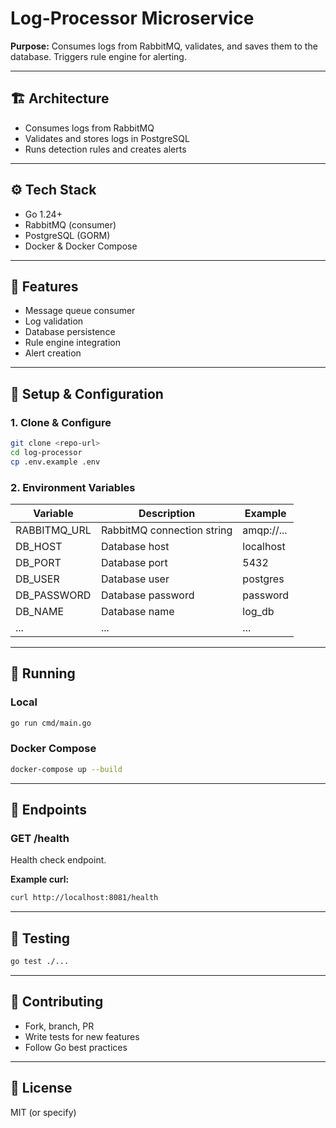 # Log-Processor Microservice

**Purpose:**
Consumes logs from RabbitMQ, validates, and saves them to the database. Triggers rule engine for alerting.

---

## 🏗️ Architecture
- Consumes logs from RabbitMQ
- Validates and stores logs in PostgreSQL
- Runs detection rules and creates alerts

---

## ⚙️ Tech Stack
- Go 1.24+
- RabbitMQ (consumer)
- PostgreSQL (GORM)
- Docker & Docker Compose

---

## 🧱 Features
- Message queue consumer
- Log validation
- Database persistence
- Rule engine integration
- Alert creation

---

## 🚀 Setup & Configuration

### 1. Clone & Configure
```bash
git clone <repo-url>
cd log-processor
cp .env.example .env
```

### 2. Environment Variables
| Variable         | Description                | Example         |
|-----------------|----------------------------|-----------------|
| RABBITMQ_URL    | RabbitMQ connection string | amqp://...      |
| DB_HOST         | Database host              | localhost       |
| DB_PORT         | Database port              | 5432            |
| DB_USER         | Database user              | postgres        |
| DB_PASSWORD     | Database password          | password        |
| DB_NAME         | Database name              | log_db          |
| ...             | ...                        | ...             |

---

## 🐳 Running

### Local
```bash
go run cmd/main.go
```

### Docker Compose
```bash
docker-compose up --build
```

---

## 📡 Endpoints

### GET /health
Health check endpoint.

**Example curl:**
```bash
curl http://localhost:8081/health
```

---

## 🧪 Testing
```bash
go test ./...
```

---

## 🤝 Contributing
- Fork, branch, PR
- Write tests for new features
- Follow Go best practices

---

## 📄 License
MIT (or specify) 
